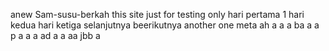 anew Sam-susu-berkah
this site just for testing only
hari pertama 1
hari kedua
hari ketiga
selanjutnya
beerikutnya
another one
meta
ah
a
a
a
ba
a
a
p
a
a
a
ad
a
a
aa
jbb
a
